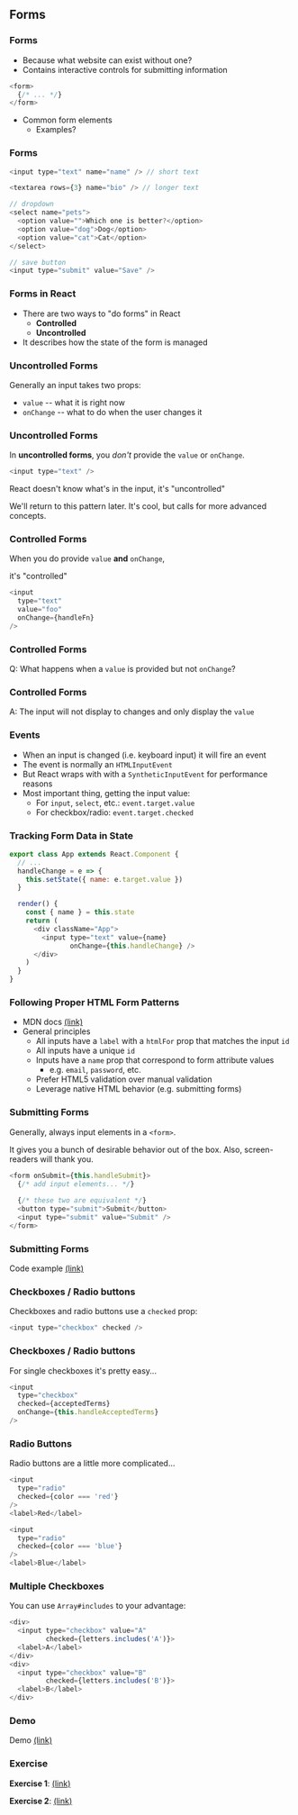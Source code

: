 ## Forms

### Forms

* Because what website can exist without one?
* Contains interactive controls for submitting information

```javascript
<form>
  {/* ... */}
</form>
```

* Common form elements
  * Examples?

### Forms

```javascript
<input type="text" name="name" /> // short text

<textarea rows={3} name="bio" /> // longer text

// dropdown
<select name="pets">
  <option value="">Which one is better?</option>
  <option value="dog">Dog</option>
  <option value="cat">Cat</option>
</select>

// save button
<input type="submit" value="Save" />
```

### Forms in React

* There are two ways to "do forms" in React
  * **Controlled**
  * **Uncontrolled**
* It describes how the state of the form is managed

### Uncontrolled Forms

Generally an input takes two props:

* `value` -- what it is right now
* `onChange` -- what to do when the user changes it

### Uncontrolled Forms

In **uncontrolled forms**, you *don't* provide the `value` or `onChange`.

```javascript
<input type="text" />
```

React doesn't know what's in the input, it's "uncontrolled"

We'll return to this pattern later. It's cool, but calls for more advanced concepts.

### Controlled Forms

When you do provide `value` **and** `onChange`, 

it's "controlled"

```javascript
<input 
  type="text" 
  value="foo" 
  onChange={handleFn} 
/>
```

### Controlled Forms

Q: What happens when a `value` is provided but not `onChange`?

### Controlled Forms

A: The input will not display to changes and only display the `value`

### Events

* When an input is changed (i.e. keyboard input) it will fire an event
* The event is normally an `HTMLInputEvent`
* But React wraps with with a `SyntheticInputEvent` for performance reasons
* Most important thing, getting the input value:
  * For `input`, `select`, etc.: `event.target.value`
  * For checkbox/radio: `event.target.checked`

### Tracking Form Data in State

```javascript
export class App extends React.Component {
  // ...
  handleChange = e => {
    this.setState({ name: e.target.value })
  }

  render() {
    const { name } = this.state
    return (
      <div className="App">
        <input type="text" value={name} 
               onChange={this.handleChange} />
      </div>
    )
  }
}
```

### Following Proper HTML Form Patterns

* MDN docs [(link)](https://developer.mozilla.org/en-US/docs/Web/HTML/Element/form)
* General principles
  * All inputs have a `label` with a `htmlFor` prop that matches the input `id`
  * All inputs have a unique `id`
  * Inputs have a `name` prop that correspond to form attribute values
    * e.g. `email`, `password`, etc.
  * Prefer HTML5 validation over manual validation
  * Leverage native HTML behavior (e.g. submitting forms)

### Submitting Forms

Generally, always input elements in a `<form>`.

It gives you a bunch of desirable behavior out of the box. Also, screen-readers will thank you.

```javascript
<form onSubmit={this.handleSubmit}>
  {/* add input elements... */}
  
  {/* these two are equivalent */}
  <button type="submit">Submit</button>
  <input type="submit" value="Submit" />
</form>
```

### Submitting Forms

Code example [(link)](https://codesandbox.io/s/bold-sky-zzr7x?file=/src/App.js)

### Checkboxes / Radio buttons

Checkboxes and radio buttons use a `checked` prop:

```javascript
<input type="checkbox" checked />
```

### Checkboxes / Radio buttons

For single checkboxes it's pretty easy... 

```javascript
<input
  type="checkbox"
  checked={acceptedTerms}
  onChange={this.handleAcceptedTerms}
/>
```

### Radio Buttons

Radio buttons are a little more complicated...

```javascript
<input
  type="radio"
  checked={color === 'red'}
/>
<label>Red</label>

<input
  type="radio"
  checked={color === 'blue'}
/>
<label>Blue</label>
```

### Multiple Checkboxes

You can use `Array#includes` to your advantage:

```javascript
<div>
  <input type="checkbox" value="A" 
         checked={letters.includes('A')}>
  <label>A</label>
</div>
<div>
  <input type="checkbox" value="B" 
         checked={letters.includes('B')}>
  <label>B</label>
</div>
```

### Demo

Demo [(link)](https://codesandbox.io/s/forms-controlled-ikq0y)

### Exercise

**Exercise 1**: [(link)](https://codesandbox.io/s/magical-surf-qtfh4?file=/src/App.js)

**Exercise 2**: [(link)](https://codesandbox.io/s/muddy-bash-1opxk?file=/src/App.js)
